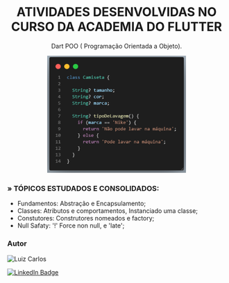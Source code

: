 <h1 align="center">ATIVIDADES DESENVOLVIDAS NO CURSO DA ACADEMIA DO FLUTTER</h1>

<p align="center"> Dart POO ( Programação Orientada a Objeto).</p>

<p align="center">
<img width="320" height="270" src="images/poo.png"/>
</p>


### » TÓPICOS ESTUDADOS E CONSOLIDADOS:

- Fundamentos: Abstração e Encapsulamento;
- Classes: Atributos e comportamentos, Instanciado uma classe;
- Constutores: Construtores nomeados e factory;
- Null Safaty: '!' Force non null, e 'late';

### Autor

<img alt="Luiz Carlos" title="Luiz Carlos" src="https://avatars.githubusercontent.com/u/29442285?s=96&v=4" height="100" width="100" />

[![LinkedIn Badge](https://img.shields.io/badge/-LUIZ_CARLOS-blue?style=flat-square&logo=Linkedin&logoColor=white&link=https://www.linkedin.com/in/luizzlcs/)](https://www.linkedin.com/in/luizzlcs/)
